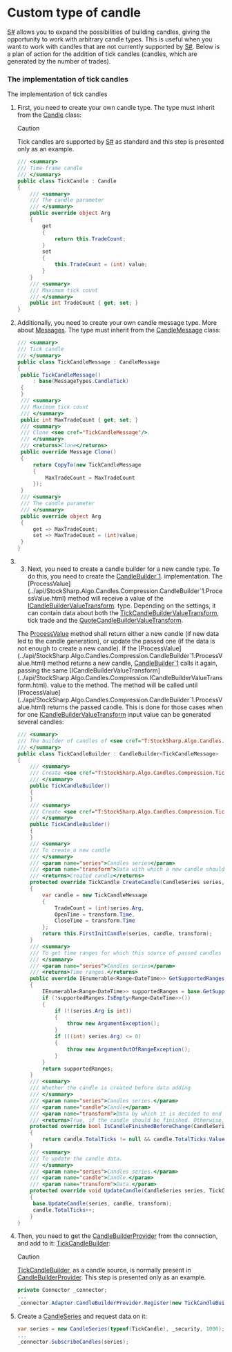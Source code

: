 # Custom type of candle

[S\#](StockSharpAbout.md) allows you to expand the possibilities of building candles, giving the opportunity to work with arbitrary candle types. This is useful when you want to work with candles that are not currently supported by [S\#](StockSharpAbout.md). Below is a plan of action for the addition of tick candles (candles, which are generated by the number of trades).

### The implementation of tick candles

The implementation of tick candles

1. First, you need to create your own candle type. The type must inherit from the [Candle](../api/StockSharp.Algo.Candles.Candle.html) class:

   > [!CAUTION]
   > Tick candles are supported by [S\#](StockSharpAbout.md) as standard and this step is presented only as an example.

   ```cs
   /// <summary>
   /// Time-frame candle
   /// </summary>
   public class TickCandle : Candle
   {
       /// <summary>
       /// The candle parameter
       /// </summary>
       public override object Arg
       {
           get
           {
               return this.TradeCount;
           }
           set
           {
               this.TradeCount = (int) value;
           }
       }
       /// <summary>
       /// Maximum tick count
       /// </summary>
       public int TradeCount { get; set; }
   }
   ```
2. Additionally, you need to create your own candle message type. More about [Messages](Messages.md). The type must inherit from the [CandleMessage](../api/StockSharp.Messages.CandleMessage.html) class:

   ```cs
   /// <summary>
   /// Tick candle
   /// </summary>
   public class TickCandleMessage : CandleMessage
   {
   	public TickCandleMessage()
   		: base(MessageTypes.CandleTick)
   	{
   	}
   	/// <summary>
   	/// Maximum tick count
   	/// </summary>
   	public int MaxTradeCount { get; set; }
   	/// <summary>
   	/// Clone <see cref="TickCandleMessage"/>.
   	/// </summary>
   	/// <returns>Clone</returns>
   	public override Message Clone()
   	{
   		return CopyTo(new TickCandleMessage
   		{
   			MaxTradeCount = MaxTradeCount
   		});
   	}
   	/// <summary>
   	/// The candle parameter
   	/// </summary>
   	public override object Arg
   	{
   		get => MaxTradeCount;
   		set => MaxTradeCount = (int)value;
   	}
   }
   ```
3. 3. Next, you need to create a candle builder for a new candle type. To do this, you need to create the [CandleBuilder\`1](../api/StockSharp.Algo.Candles.Compression.CandleBuilder`1.html). implementation. The [ProcessValue](../api/StockSharp.Algo.Candles.Compression.CandleBuilder`1.ProcessValue.html) method will receive a value of the [ICandleBuilderValueTransform](../api/StockSharp.Algo.Candles.Compression.ICandleBuilderValueTransform.html). type. Depending on the settings, it can contain data about both the [TickCandleBuilderValueTransform](../api/StockSharp.Algo.Candles.Compression.TickCandleBuilderValueTransform.html), tick trade and the [QuoteCandleBuilderValueTransform](../api/StockSharp.Algo.Candles.Compression.QuoteCandleBuilderValueTransform.html).

   The [ProcessValue](../api/StockSharp.Algo.Candles.Compression.CandleBuilder`1.ProcessValue.html) method shall return either a new candle (if new data led to the candle generation), or update the passed one (if the data is not enough to create a new candle). If the [ProcessValue](../api/StockSharp.Algo.Candles.Compression.CandleBuilder`1.ProcessValue.html) method returns a new candle, [CandleBuilder\`1](../api/StockSharp.Algo.Candles.Compression.CandleBuilder`1.html) calls it again, passing the same [ICandleBuilderValueTransform](../api/StockSharp.Algo.Candles.Compression.ICandleBuilderValueTransform.html). value to the method. The method will be called until [ProcessValue](../api/StockSharp.Algo.Candles.Compression.CandleBuilder`1.ProcessValue.html) returns the passed candle. This is done for those cases when for one [ICandleBuilderValueTransform](../api/StockSharp.Algo.Candles.Compression.ICandleBuilderValueTransform.html) input value can be generated several candles: 

   ```cs
   /// <summary>
   /// The builder of candles of <see cref="T:StockSharp.Algo.Candles.TickCandle" />.
   /// </summary>
   public class TickCandleBuilder : CandleBuilder<TickCandleMessage>
   {
       /// <summary>
       /// Create <see cref="T:StockSharp.Algo.Candles.Compression.TickCandleBuilder" />.
       /// </summary>
       public TickCandleBuilder()
       {
       }
       /// <summary>
       /// Create <see cref="T:StockSharp.Algo.Candles.Compression.TickCandleBuilder" />.
       /// </summary>
       public TickCandleBuilder()
       {
       }
       /// <summary>
       /// To create a new candle
       /// </summary>
       /// <param name="series">Candles series</param>
       /// <param name="transform">Data with which a new candle should be created</param>
       /// <returns>Created candle</returns>
       protected override TickCandle CreateCandle(CandleSeries series, ICandleBuilderValueTransform transform)
       {
           var candle = new TickCandleMessage
           {
               TradeCount = (int)series.Arg,
               OpenTime = transform.Time,
               CloseTime = transform.Time
           };
           return this.FirstInitCandle(series, candle, transform);
       }
       /// <summary>
       /// To get time ranges for which this source of passed candles series has data
       /// </summary>
       /// <param name="series">Candles series</param>
       /// <returns>Time ranges.</returns>
       public override IEnumerable<Range<DateTime>> GetSupportedRanges(CandleSeries series)
       {
           IEnumerable<Range<DateTime>> supportedRanges = base.GetSupportedRanges(series);
           if (!supportedRanges.IsEmpty<Range<DateTime>>())
           {
               if (!(series.Arg is int))
               {
                   throw new ArgumentException();
               }
               if (((int) series.Arg) <= 0)
               {
                   throw new ArgumentOutOfRangeException();
               }
           }
           return supportedRanges;
       }
       /// <summary>
       /// Whether the candle is created before data adding
       /// </summary>
       /// <param name="series">Candles series.</param>
       /// <param name="candle">Candle</param>
       /// <param name="transform">Data by which it is decided to end the current candle creation.</param>
       /// <returns>True, if the candle should be finished. Otherwise, false.</returns>
       protected override bool IsCandleFinishedBeforeChange(CandleSeries series, TickCandleMessage candle, ICandleBuilderValueTransform transform)
       {
           return candle.TotalTicks != null && candle.TotalTicks.Value >= candle.MaxTradeCount;
       }
       /// <summary>
       /// To update the candle data.
       /// </summary>
       /// <param name="series">Candles series.</param>
       /// <param name="candle">Candle.</param>
       /// <param name="transform">Data.</param>
       protected override void UpdateCandle(CandleSeries series, TickCandleMessage candle, ICandleBuilderValueTransform transform)
       {
   		base.UpdateCandle(series, candle, transform);
   		candle.TotalTicks++;
       }
   }
   ```
4. Then, you need to get the [CandleBuilderProvider](../api/StockSharp.Algo.Candles.Compression.CandleBuilderProvider.html) from the connection, and add to it: [TickCandleBuilder](../api/StockSharp.Algo.Candles.Compression.TickCandleBuilder.html):

   > [!CAUTION]
   > [TickCandleBuilder](../api/StockSharp.Algo.Candles.Compression.TickCandleBuilder.html), as a candle source, is normally present in [CandleBuilderProvider](../api/StockSharp.Algo.Candles.Compression.CandleBuilderProvider.html). This step is presented only as an example.

   ```cs
   private Connector _connector;
   ...
   _connector.Adapter.CandleBuilderProvider.Register(new TickCandleBuilder());
   ```
5. Create a [CandleSeries](../api/StockSharp.Algo.Candles.CandleSeries.html) and request data on it:

   ```cs
   var series = new CandleSeries(typeof(TickCandle), _security, 1000);
   ...
   _connector.SubscribeCandles(series);
   ```
